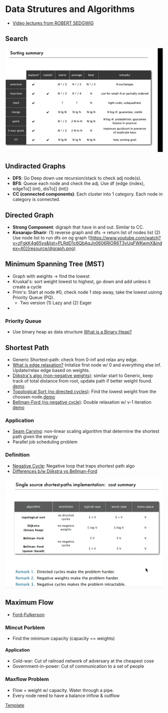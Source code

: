 # Data Strutures and Algorithms
-  <a href="https://www.youtube.com/playlist?list=PLRdD1c6QbAqJn0606RlOR6T3yUqFWKwmX ">Video lectures from ROBERT SEDGWIG</a>

## Search
![search summary](resource/search_summary.png)

## Undiracted Graphs
- **DFS**: Go Deep down use recursion/stack to check adj node(s). 
- **BFS**: Queue each node and check the adj. Use df {edge (index), edgeTo[] (int), disTo[] (int)}
- **CC (connected components)**: Each cluster into 1 category. Each node in category is connected.

## Directed Graph
- **Strong Component**: digraph that have in and out. Similar to CC.
- **Kosaraju-Sharir**: (1) reverse graph and dfs -> return list of nodes list (2) Use node list to run dfs on og graph
![https://www.youtube.com/watch?v=zFgkK4g65ys&list=PLRdD1c6QbAqJn0606RlOR6T3yUqFWKwmX&index=40](resource/digraph.png)

## Minimum Spanning Tree (MST)
- Graph with weights -> find the lowest
- Kruskal's: sort weight lowest to highest, go down and add unless it create a cycle
- Prim's: Start at node #0, check node 1 step away, take the lowest usinng Priority Queue (PQ). 
  - Two version (1) Lazy and (2) Eager
- 
### Priority Queue
- Use binary heap as data structure  <a href="https://www.youtube.com/watch?v=AE5I0xACpZs">What is a Binary Heap?</a>

## Shortest Path
- Generic Shortest-path: check from 0-inf and relax any edge.
- <a href="https://youtu.be/_lHSawdgXpI?t=31">What is edge relaxation?</a> Initalize first node w/ 0 and everything else inf. Update/relax edge based on weights.
- <a href="https://youtu.be/_lHSawdgXpI">Dijkstra's algo (non-negative weights)</a>: similar start to Generic, keep track of total distance from root, update path if better weight found. <a href="https://youtu.be/uzHJXbToiIU?list=PLRdD1c6QbAqJn0606RlOR6T3yUqFWKwmX&t=127">demo</a>
- <a href="test">Topological Sort (no directed cycles)</a>: Find the lowest weight from the choosen node.<a href="https://youtu.be/Qp9zy9qMJzE?list=PLRdD1c6QbAqJn0606RlOR6T3yUqFWKwmX&t=42">demo</a>
- <a href="https://www.youtube.com/watch?v=obWXjtg0L64">Bellman-Ford (no negative cycle)</a>: Double relaxation w/ v-1 iteration <a href="https://youtu.be/A54rUI6CPSs?list=PLRdD1c6QbAqJn0606RlOR6T3yUqFWKwmX&t=406">demo</a>

### Application
- <a href="https://youtu.be/_lHSawdgXpI?t=31">Seam Carving</a>: non-linear scaling algorithm that determine the shortest path given the energy
- Parallel job scheduling problem

### Definition
- <a href="https://youtu.be/A54rUI6CPSs?list=PLRdD1c6QbAqJn0606RlOR6T3yUqFWKwmX&t=182">Negative Cycle</a>: Negative loop that traps shortest path algo
- <a href="https://www.youtube.com/watch?v=9PHkk0UavIM">Differences b/w Dijkstra vs Bellman-Ford</a>

![Shortest path summary](resource/shortest_path.png)

## Maximum Flow
- <a href="https://www.youtube.com/watch?v=Tl90tNtKvxs">Ford-Fulkerson</a>:  

### Mincut Porblem
- Find the minimum capacity (capacity == weights)

#### Application
- Cold-war: Cut of railroad network of adversary at the cheapest cose
- Government-in-power: Cut of communication to a set of people

### Maxflow Problem
- Flow = weight w/ capacity. Water through a pipe. 
- Every node need to have a balance inflow & outflow




<a href="link">Template</a>







